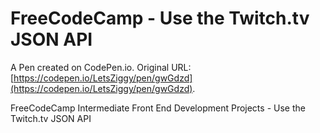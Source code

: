 # FreeCodeCamp - Use the Twitch.tv JSON API

A Pen created on CodePen.io. Original URL: [https://codepen.io/LetsZiggy/pen/gwGdzd](https://codepen.io/LetsZiggy/pen/gwGdzd).

FreeCodeCamp Intermediate Front End Development Projects - Use the Twitch.tv JSON API